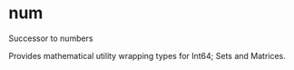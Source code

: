 # num
Successor to numbers

Provides mathematical utility wrapping types for Int64; Sets and Matrices.